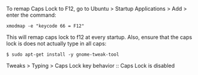 To remap Caps Lock to F12, go to Ubuntu > Startup Applications > Add > enter the command:
```
xmodmap -e "keycode 66 = F12"
```
This will remap caps lock to f12 at every startup.
Also, ensure that the caps lock is does not actually type in all caps:
```
$ sudo apt-get install -y gnome-tweak-tool
```
Tweaks > Typing > Caps Lock key behavior :: Caps Lock is disabled